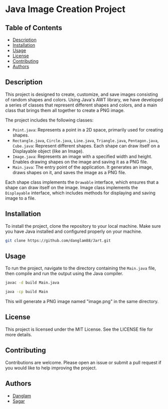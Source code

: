 # Java Image Creation Project

## Table of Contents

- [Description](#description)
- [Installation](#installation)
- [Usage](#usage)
- [License](#license)
- [Contributing](#contributing)
- [Authors](#authors)

## Description

This project is designed to create, customize, and save images consisting of random shapes and colors. Using Java's AWT library, we have developed a series of classes that represent different shapes and colors, and a main class that brings them all together to create a PNG image.

The project includes the following classes:

- `Point.java`: Represents a point in a 2D space, primarily used for creating shapes.
- `Rectangle.java`, `Circle.java`, `Line.java`, `Triangle.java`, `Pentagon.java`, `Cube.java`: Represent different shapes. Each shape can draw itself on a Displayable object (like an Image).
- `Image.java`: Represents an image with a specified width and height. Enables drawing shapes on the image and saving it as a PNG file.
- `Main.java`: The entry point of the application. It generates an image, draws shapes on it, and saves the image as a PNG file.

Each shape class implements the `Drawable` interface, which ensures that a shape can draw itself on the image. Image class implements the `Displayable` interface, which includes methods for displaying and saving image to a file.

## Installation

To install the project, clone the repository to your local machine. Make sure you have Java installed and configured properly on your machine.

```bash
git clone https://github.com/danglam88/Jart.git
```

## Usage

To run the project, navigate to the directory containing the `Main.java` file, then compile and run the output using the Java compiler.

```bash
javac -d build Main.java
```

```bash
java -cp build Main
```

This will generate a PNG image named "image.png" in the same directory.

## License

This project is licensed under the MIT License. See the LICENSE file for more details.

## Contributing

Contributions are welcome. Please open an issue or submit a pull request if you would like to help improving the project.

## Authors

- [Danglam](https://github.com/danglam88)
- [Sagar](https://github.com/sagarishere)
